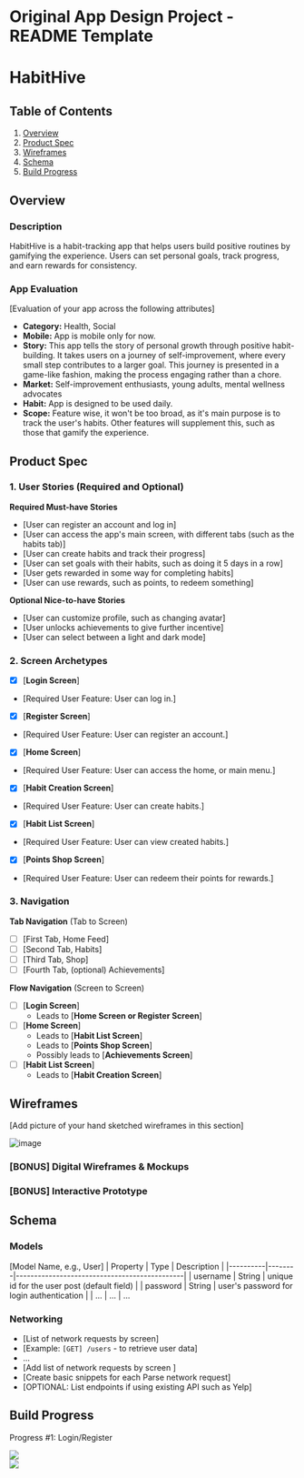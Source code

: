 Original App Design Project - README Template
===

# HabitHive

## Table of Contents

1. [Overview](#Overview)
2. [Product Spec](#Product-Spec)
3. [Wireframes](#Wireframes)
4. [Schema](#Schema)
5. [Build Progress](#Build-Progress)

## Overview

### Description

HabitHive is a habit-tracking app that helps users build positive routines by gamifying the experience. Users can set personal goals, track progress, and earn rewards for consistency.

### App Evaluation

[Evaluation of your app across the following attributes]
- **Category:** Health, Social
- **Mobile:** App is mobile only for now.
- **Story:** This app tells the story of personal growth through positive habit-building. It takes users on a journey of self-improvement, where every small step contributes to a larger goal. This journey is presented in a game-like fashion, making the process engaging rather than a chore.
- **Market:** Self-improvement enthusiasts, young adults, mental wellness advocates
- **Habit:** App is designed to be used daily.
- **Scope:** Feature wise, it won't be too broad, as it's main purpose is to track the user's habits. Other features will supplement this, such as those that gamify the experience.

## Product Spec

### 1. User Stories (Required and Optional)

**Required Must-have Stories**

* [User can register an account and log in]
* [User can access the app's main screen, with different tabs (such as the habits tab)]
* [User can create habits and track their progress]
* [User can set goals with their habits, such as doing it 5 days in a row]
* [User gets rewarded in some way for completing habits]
* [User can use rewards, such as points, to redeem something]
<!-- More can be added to this and optional stories if needed!     !-->

**Optional Nice-to-have Stories**

* [User can customize profile, such as changing avatar]
* [User unlocks achievements to give further incentive]
* [User can select between a light and dark mode]

### 2. Screen Archetypes

- [x] [**Login Screen**]
* [Required User Feature: User can log in.]
- [x] [**Register Screen**]
* [Required User Feature: User can register an account.]
- [x] [**Home Screen**]
* [Required User Feature: User can access the home, or main menu.]
- [x] [**Habit Creation Screen**]
* [Required User Feature: User can create habits.]
- [x] [**Habit List Screen**]
* [Required User Feature: User can view created habits.]
- [x] [**Points Shop Screen**]
* [Required User Feature: User can redeem their points for rewards.]

### 3. Navigation

**Tab Navigation** (Tab to Screen)


- [ ] [First Tab, Home Feed]
- [ ] [Second Tab, Habits]
- [ ] [Third Tab, Shop]
- [ ] [Fourth Tab, (optional) Achievements]
<!-- More can be added to this if needed!  !-->


**Flow Navigation** (Screen to Screen)

- [ ] [**Login Screen**]
  * Leads to [**Home Screen or Register Screen**]
- [ ] [**Home Screen**]
  * Leads to [**Habit List Screen**]
  * Leads to [**Points Shop Screen**]
  * Possibly leads to [**Achievements Screen**]
- [ ] [**Habit List Screen**]
  * Leads to [**Habit Creation Screen**]


## Wireframes

[Add picture of your hand sketched wireframes in this section]

![image](https://hackmd.io/_uploads/ByAXl_2gJl.png)


### [BONUS] Digital Wireframes & Mockups

### [BONUS] Interactive Prototype

## Schema 


### Models

[Model Name, e.g., User]
| Property | Type   | Description                                  |
|----------|--------|----------------------------------------------|
| username | String | unique id for the user post (default field)   |
| password | String | user's password for login authentication      |
| ...      | ...    | ...                          


### Networking

- [List of network requests by screen]
- [Example: `[GET] /users` - to retrieve user data]
- ...
- [Add list of network requests by screen ]
- [Create basic snippets for each Parse network request]
- [OPTIONAL: List endpoints if using existing API such as Yelp]


## Build Progress
Progress #1: Login/Register

<div>
    <a href="https://www.loom.com/share/e61ad0234c234862aa570ae08387aab7">
    </a>
    <a href="https://www.loom.com/share/e61ad0234c234862aa570ae08387aab7">
      <img style="max-width:300px;" src="https://cdn.loom.com/sessions/thumbnails/e61ad0234c234862aa570ae08387aab7-837250457ac2a0d6-full-play.gif">
    </a>
  </div>

<div>
    <a href="https://www.loom.com/share/e61ad0234c234862aa570ae08387aab7">
    </a>
    <a href="https://www.loom.com/share/e61ad0234c234862aa570ae08387aab7">
      <img style="max-width:300px;" src="https://submissions.us-east-1.linodeobjects.com/ios102_swiftUI/KbYNqSk0.gif">
    </a>
  </div>



